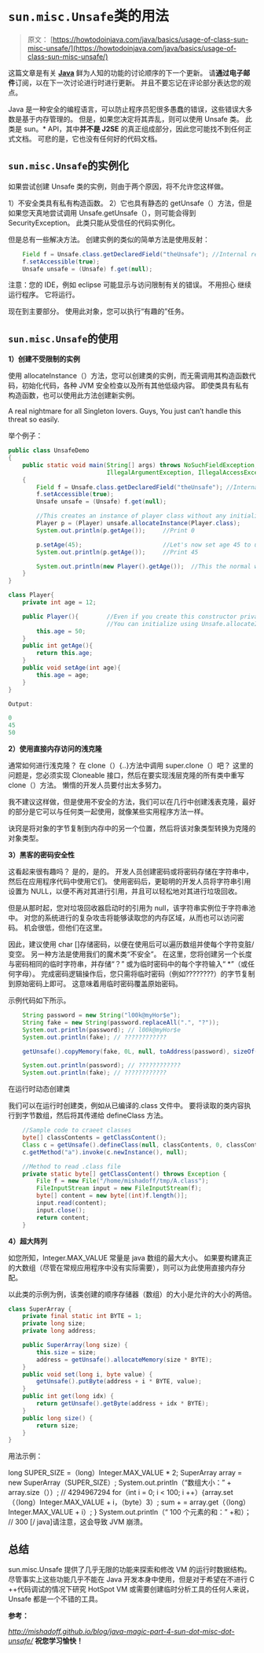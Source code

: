 # `sun.misc.Unsafe`类的用法

> 原文： [https://howtodoinjava.com/java/basics/usage-of-class-sun-misc-unsafe/](https://howtodoinjava.com/java/basics/usage-of-class-sun-misc-unsafe/)

这篇文章是有关 **[Java](//howtodoinjava.com/tag/java-hidden-features/ "java hidden features")** 鲜为人知的功能的讨论顺序的下一个更新。 请**通过电子邮件**订阅，以在下一次讨论进行时进行更新。 并且不要忘记在评论部分表达您的观点。

Java 是一种安全的编程语言，可以防止程序员犯很多愚蠢的错误，这些错误大多数是基于内存管理的。 但是，如果您决定将其弄乱，则可以使用 Unsafe 类。 此类是 sun。* API，其中**并不是 J2SE** 的真正组成部分，因此您可能找不到任何正式文档。 可悲的是，它也没有任何好的代码文档。

## `sun.misc.Unsafe`的实例化

如果尝试创建 Unsafe 类的实例，则由于两个原因，将不允许您这样做。

1）不安全类具有私有构造函数。
2）它也具有静态的 getUnsafe（）方法，但是如果您天真地尝试调用 Unsafe.getUnsafe（），则可能会得到 SecurityException。 此类只能从受信任的代码实例化。

但是总有一些解决方法。 创建实例的类似的简单方法是使用反射：

```java
	Field f = Unsafe.class.getDeclaredField("theUnsafe"); //Internal reference
	f.setAccessible(true);
	Unsafe unsafe = (Unsafe) f.get(null);

```

注意：您的 IDE，例如 eclipse 可能显示与访问限制有关的错误。 不用担心 继续运行程序。 它将运行。

现在到主要部分。 使用此对象，您可以执行“有趣的”任务。

## `sun.misc.Unsafe`的使用

**1）创建不受限制的实例**

使用 allocateInstance（）方法，您可以创建类的实例，而无需调用其构造函数代码，初始化代码，各种 JVM 安全检查以及所有其他低级内容。 即使类具有私有构造函数，也可以使用此方法创建新实例。

A real nightmare for all Singleton lovers. Guys, You just can’t handle this threat so easily.

举个例子：

```java
public class UnsafeDemo 
{
	public static void main(String[] args) throws NoSuchFieldException, SecurityException, 
							IllegalArgumentException, IllegalAccessException, InstantiationException 
	{
		Field f = Unsafe.class.getDeclaredField("theUnsafe"); //Internal reference
		f.setAccessible(true);
		Unsafe unsafe = (Unsafe) f.get(null);

		//This creates an instance of player class without any initialization
		Player p = (Player) unsafe.allocateInstance(Player.class);
		System.out.println(p.getAge());		//Print 0

		p.setAge(45);						//Let's now set age 45 to un-initialized object
		System.out.println(p.getAge());		//Print 45

		System.out.println(new Player().getAge());	//This the normal way to get fully initialized object; Prints 50
	}
}

class Player{
	private int age = 12;

	public Player(){		//Even if you create this constructor private; 
							//You can initialize using Unsafe.allocateInstance()
		this.age = 50;
	}
	public int getAge(){
		return this.age;
	}
	public void setAge(int age){
		this.age = age;
	}
}

Output:

0
45
50

```

**2）使用直接内存访问的浅克隆**

通常如何进行浅克隆？ 在 clone（）{..}方法中调用 super.clone（）吧？ 这里的问题是，您必须实现 Cloneable 接口，然后在要实现浅层克隆的所有类中重写 clone（）方法。 懒惰的开发人员要付出太多努力。

我不建议这样做，但是使用不安全的方法，我们可以在几行中创建浅表克隆，最好的部分是它可以与任何类一起使用，就像某些实用程序方法一样。

诀窍是将对象的字节复制到内存中的另一个位置，然后将该对象类型转换为克隆的对象类型。

**3）黑客的密码安全性**

这看起来很有趣吗？ 是的，是的。 开发人员创建密码或将密码存储在字符串中，然后在应用程序代码中使用它们。 使用密码后，更聪明的开发人员将字符串引用设置为 NULL，以便不再对其进行引用，并且可以轻松地对其进行垃圾回收。

但是从那时起，您对垃圾回收器启动时的引用为 null，该字符串实例位于字符串池中。 对您的系统进行的复杂攻击将能够读取您的内存区域，从而也可以访问密码。 机会很低，但他们在这里。

因此，建议使用 char []存储密码，以便在使用后可以遍历数组并使每个字符变脏/变空。
另一种方法是使用我们的魔术类“不安全”。 在这里，您将创建另一个长度与密码相同的临时字符串，并存储“？” 或为临时密码中的每个字符输入“ *”（或任何字母）。 完成密码逻辑操作后，您只需将临时密码（例如????????）的字节复制到原始密码上即可。 这意味着用临时密码覆盖原始密码。

示例代码如下所示。

```java
	String password = new String("l00k@myHor$e");
	String fake = new String(password.replaceAll(".", "?"));
	System.out.println(password); // l00k@myHor$e
	System.out.println(fake); // ????????????

	getUnsafe().copyMemory(fake, 0L, null, toAddress(password), sizeOf(password));

	System.out.println(password); // ????????????
	System.out.println(fake); // ????????????

```

在运行时动态创建类

我们可以在运行时创建类，例如从已编译的.class 文件中。 要将读取的类内容执行到字节数组，然后将其传递给 defineClass 方法。

```java
	//Sample code to craeet classes
	byte[] classContents = getClassContent();
	Class c = getUnsafe().defineClass(null, classContents, 0, classContents.length);
    c.getMethod("a").invoke(c.newInstance(), null); 

	//Method to read .class file
	private static byte[] getClassContent() throws Exception {
		File f = new File("/home/mishadoff/tmp/A.class");
		FileInputStream input = new FileInputStream(f);
		byte[] content = new byte[(int)f.length()];
		input.read(content);
		input.close();
		return content;
	}

```

**4）超大阵列**

如您所知，Integer.MAX_VALUE 常量是 java 数组的最大大小。 如果要构建真正的大数组（尽管在常规应用程序中没有实际需要），则可以为此使用直接内存分配。

以此类的示例为例，该类创建的顺序存储器（数组）的大小是允许的大小的两倍。

```java
class SuperArray {
    private final static int BYTE = 1;
    private long size;
    private long address;

    public SuperArray(long size) {
        this.size = size;
        address = getUnsafe().allocateMemory(size * BYTE);
    }
    public void set(long i, byte value) {
        getUnsafe().putByte(address + i * BYTE, value);
    }
    public int get(long idx) {
        return getUnsafe().getByte(address + idx * BYTE);
    }
    public long size() {
        return size;
    }
}

```

用法示例：

long SUPER_SIZE =（long）Integer.MAX_VALUE * 2;
SuperArray array = new SuperArray（SUPER_SIZE）;
System.out.println（“数组大小：” + array.size（））; // 4294967294
for（int i = 0; i < 100; i ++）{array.set（（long）Integer.MAX_VALUE + i，（byte）3）; sum + = array.get（（long）Integer.MAX_VALUE + i）; } System.out.println（“ 100 个元素的和：” +和）； // 300 [/ java]请注意，这会导致 JVM 崩溃。

## 总结

sun.misc.Unsafe 提供了几乎无限的功能来探索和修改 VM 的运行时数据结构。 尽管事实上这些功能几乎不能在 Java 开发本身中使用，但是对于希望在不进行 C ++代码调试的情况下研究 HotSpot VM 或需要创建临时分析工具的任何人来说，Unsafe 都是一个不错的工具。

**参考：**

*http://mishadoff.github.io/blog/java-magic-part-4-sun-dot-misc-dot-unsafe/*
 **祝您学习愉快！**